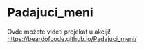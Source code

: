 # Padajuci_meni

Ovde možete videti projekat u akciji! 
https://beardofcode.github.io/Padajuci_meni/
